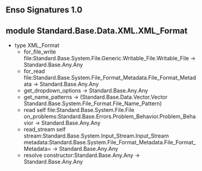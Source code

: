 ## Enso Signatures 1.0
## module Standard.Base.Data.XML.XML_Format
- type XML_Format
    - for_file_write file:Standard.Base.System.File.Generic.Writable_File.Writable_File -> Standard.Base.Any.Any
    - for_read file:Standard.Base.System.File_Format_Metadata.File_Format_Metadata -> Standard.Base.Any.Any
    - get_dropdown_options -> Standard.Base.Any.Any
    - get_name_patterns -> (Standard.Base.Data.Vector.Vector Standard.Base.System.File_Format.File_Name_Pattern)
    - read self file:Standard.Base.System.File.File on_problems:Standard.Base.Errors.Problem_Behavior.Problem_Behavior -> Standard.Base.Any.Any
    - read_stream self stream:Standard.Base.System.Input_Stream.Input_Stream metadata:Standard.Base.System.File_Format_Metadata.File_Format_Metadata= -> Standard.Base.Any.Any
    - resolve constructor:Standard.Base.Any.Any -> Standard.Base.Any.Any
